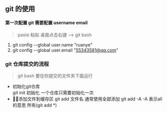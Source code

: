## git 的使用

#### 第一次配置 git 需要配置 username email

> paste 粘贴
> 桌面点击右键 --> git bash
1. git config --global user.name "ruanye"
2. git config --global user.email "55343581@qq.com"
### git 仓库提交的流程
> git bash 要在你提交的文件夹下面运行 

- 初始化git仓库  
  git init  初始化  一个仓库只需要初始化一次
- 添加文件到缓存区
  git add 文件名 
  通常使用全部添加
  git add -A   -A 表示all的意思 所有(git add *)


  

 

